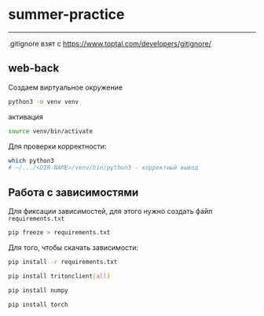 # summer-practice
___

.gitignore взят с https://www.toptal.com/developers/gitignore/

## web-back
Создаем виртуальное окружение

```bash
python3 -m venv venv
```
активация 
```bash
source venv/bin/activate
```
Для проверки корректности:
```bash
which python3
# ~/.../<DIR-NAME>/venv/bin/python3 - корректный вывод
```

## Работа с зависимостями

Для фиксации зависимостей, для этого нужно создать файл `requirements.txt`
```bash
pip freeze > requirements.txt
```

Для того, чтобы скачать зависимости:
```bash
pip install -r requirements.txt
```

```bash
pip install tritonclient[all]
```
```bash
pip install numpy
```

```bash
pip install torch
```
 
